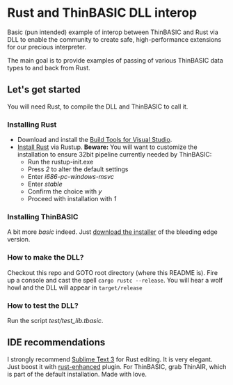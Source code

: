 # Rust and ThinBASIC DLL interop
Basic (pun intended) example of interop between ThinBASIC and Rust via DLL to enable the community to create safe, high-performance extensions for our precious interpreter.

The main goal is to provide examples of passing of various ThinBASIC data types to and back from  Rust.

## Let's get started
You will need Rust, to compile the DLL and ThinBASIC to call it.

### Installing Rust
* Download and install the [Build Tools for Visual Studio](https://www.visualstudio.com/cs/downloads/?q=Build+Tools+for+Visual+Studio).
* [Install Rust](https://www.rust-lang.org/en-US/install.html) via Rustup. **Beware:** You will want to customize the installation to ensure 32bit pipeline currently needed by ThinBASIC:
  * Run the rustup-init.exe
  * Press *2* to alter the default settings
  * Enter *i686-pc-windows-msvc*
  * Enter *stable*
  * Confirm the choice with *y*
  * Proceed with installation with *1*

### Installing ThinBASIC
A bit more _basic_ indeed. Just [download the installer](http://www.thinbasic.com/index.php/download/thinbasic-beta-1-10-4-0/) of the bleeding edge version.

### How to make the DLL?
Checkout this repo and GOTO root directory (where this README is).
Fire up a console and cast the spell `cargo rustc --release`.
You will hear a wolf howl and the DLL will appear in `target/release`

### How to test the DLL?
Run the script _test/test_lib.tbasic_.

## IDE recommendations
I strongly recommend [Sublime Text 3](https://www.sublimetext.com/3) for Rust editing. It is very elegant. Just boost it with [rust-enhanced](https://github.com/rust-lang/rust-enhanced) plugin.
For ThinBASIC, grab ThinAIR, which is part of the default installation. Made with love.
